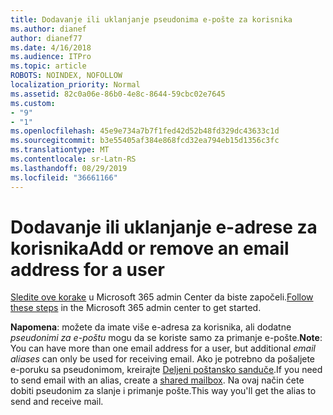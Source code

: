 ```yaml
---
title: Dodavanje ili uklanjanje pseudonima e-pošte za korisnika
ms.author: dianef
author: dianef77
ms.date: 4/16/2018
ms.audience: ITPro
ms.topic: article
ROBOTS: NOINDEX, NOFOLLOW
localization_priority: Normal
ms.assetid: 82c0a06e-86b0-4e8c-8644-59cbc02e7645
ms.custom:
- "9"
- "1"
ms.openlocfilehash: 45e9e734a7b7f1fed42d52b48fd329dc43633c1d
ms.sourcegitcommit: b3e55405af384e868fcd32ea794eb15d1356c3fc
ms.translationtype: MT
ms.contentlocale: sr-Latn-RS
ms.lasthandoff: 08/29/2019
ms.locfileid: "36661166"
---
```

# <a name="add-or-remove-an-email-address-for-a-user"></a><span data-ttu-id="79f11-102">Dodavanje ili uklanjanje e-adrese za korisnika</span><span class="sxs-lookup"><span data-stu-id="79f11-102">Add or remove an email address for a user</span></span>

<span data-ttu-id="79f11-103">[Sledite ove korake](https://portal.office.com/AdminPortal/Home#/AssistedGuide/addemailoptions) u Microsoft 365 admin Center da biste započeli.</span><span class="sxs-lookup"><span data-stu-id="79f11-103">[Follow these steps](https://portal.office.com/AdminPortal/Home#/AssistedGuide/addemailoptions) in the Microsoft 365 admin center to get started.</span></span>

 <span data-ttu-id="79f11-104">**Napomena**: možete da imate više e-adresa za korisnika, ali dodatne *pseudonimi za e-poštu* mogu da se koriste samo za primanje e-pošte.</span><span class="sxs-lookup"><span data-stu-id="79f11-104">**Note**: You can have more than one email address for a user, but additional  *email aliases*  can only be used for receiving email.</span></span> <span data-ttu-id="79f11-105">Ako je potrebno da pošaljete e-poruku sa pseudonimom, kreirajte [Deljeni poštansko sanduče](https://support.office.com/article/871a246d-3acd-4bba-948e-5de8be0544c9).</span><span class="sxs-lookup"><span data-stu-id="79f11-105">If you need to send email with an alias, create a [shared mailbox](https://support.office.com/article/871a246d-3acd-4bba-948e-5de8be0544c9).</span></span> <span data-ttu-id="79f11-106">Na ovaj način ćete dobiti pseudonim za slanje i primanje pošte.</span><span class="sxs-lookup"><span data-stu-id="79f11-106">This way you'll get the alias to send and receive mail.</span></span>
  